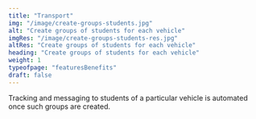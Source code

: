```yaml
---
title: "Transport"
img: "/image/create-groups-students.jpg"
alt: "Create groups of students for each vehicle"
imgRes: "/image/create-groups-students-res.jpg"
altRes: "Create groups of students for each vehicle"
heading: "Create groups of students for each vehicle"
weight: 1
typeofpage: "featuresBenefits"
draft: false
---
```

              
Tracking and messaging to students of a particular vehicle is automated once such groups are created.
